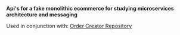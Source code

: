**Api's for a fake monolithic ecommerce for studying microservices architecture and messaging**

Used in conjunction with: [Order Creator Repository](https://github.com/higaooliveira/order_creator)